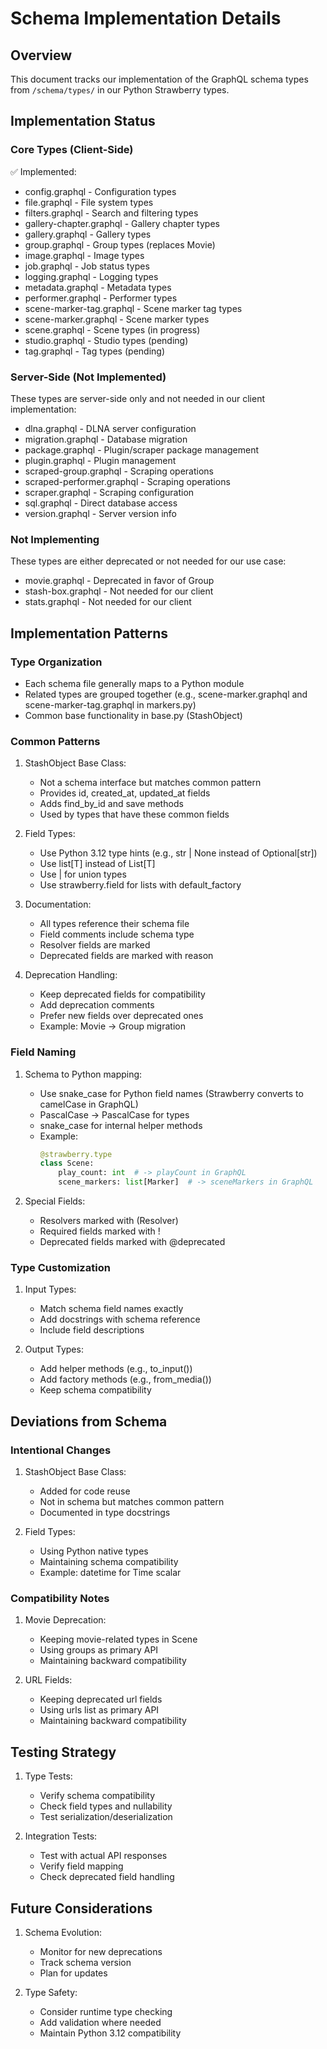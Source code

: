 # Schema Implementation Details

## Overview
This document tracks our implementation of the GraphQL schema types from `/schema/types/` in our Python Strawberry types.

## Implementation Status

### Core Types (Client-Side)
✅ Implemented:
- config.graphql - Configuration types
- file.graphql - File system types
- filters.graphql - Search and filtering types
- gallery-chapter.graphql - Gallery chapter types
- gallery.graphql - Gallery types
- group.graphql - Group types (replaces Movie)
- image.graphql - Image types
- job.graphql - Job status types
- logging.graphql - Logging types
- metadata.graphql - Metadata types
- performer.graphql - Performer types
- scene-marker-tag.graphql - Scene marker tag types
- scene-marker.graphql - Scene marker types
- scene.graphql - Scene types (in progress)
- studio.graphql - Studio types (pending)
- tag.graphql - Tag types (pending)

### Server-Side (Not Implemented)
These types are server-side only and not needed in our client implementation:
- dlna.graphql - DLNA server configuration
- migration.graphql - Database migration
- package.graphql - Plugin/scraper package management
- plugin.graphql - Plugin management
- scraped-group.graphql - Scraping operations
- scraped-performer.graphql - Scraping operations
- scraper.graphql - Scraping configuration
- sql.graphql - Direct database access
- version.graphql - Server version info

### Not Implementing
These types are either deprecated or not needed for our use case:
- movie.graphql - Deprecated in favor of Group
- stash-box.graphql - Not needed for our client
- stats.graphql - Not needed for our client

## Implementation Patterns

### Type Organization
- Each schema file generally maps to a Python module
- Related types are grouped together (e.g., scene-marker.graphql and scene-marker-tag.graphql in markers.py)
- Common base functionality in base.py (StashObject)

### Common Patterns
1. StashObject Base Class:
   - Not a schema interface but matches common pattern
   - Provides id, created_at, updated_at fields
   - Adds find_by_id and save methods
   - Used by types that have these common fields

2. Field Types:
   - Use Python 3.12 type hints (e.g., str | None instead of Optional[str])
   - Use list[T] instead of List[T]
   - Use | for union types
   - Use strawberry.field for lists with default_factory

3. Documentation:
   - All types reference their schema file
   - Field comments include schema type
   - Resolver fields are marked
   - Deprecated fields are marked with reason

4. Deprecation Handling:
   - Keep deprecated fields for compatibility
   - Add deprecation comments
   - Prefer new fields over deprecated ones
   - Example: Movie -> Group migration

### Field Naming
1. Schema to Python mapping:
   - Use snake_case for Python field names (Strawberry converts to camelCase in GraphQL)
   - PascalCase -> PascalCase for types
   - snake_case for internal helper methods
   - Example:
     ```python
     @strawberry.type
     class Scene:
         play_count: int  # -> playCount in GraphQL
         scene_markers: list[Marker]  # -> sceneMarkers in GraphQL
     ```

2. Special Fields:
   - Resolvers marked with (Resolver)
   - Required fields marked with !
   - Deprecated fields marked with @deprecated

### Type Customization
1. Input Types:
   - Match schema field names exactly
   - Add docstrings with schema reference
   - Include field descriptions

2. Output Types:
   - Add helper methods (e.g., to_input())
   - Add factory methods (e.g., from_media())
   - Keep schema compatibility

## Deviations from Schema

### Intentional Changes
1. StashObject Base Class:
   - Added for code reuse
   - Not in schema but matches common pattern
   - Documented in type docstrings

2. Field Types:
   - Using Python native types
   - Maintaining schema compatibility
   - Example: datetime for Time scalar

### Compatibility Notes
1. Movie Deprecation:
   - Keeping movie-related types in Scene
   - Using groups as primary API
   - Maintaining backward compatibility

2. URL Fields:
   - Keeping deprecated url fields
   - Using urls list as primary API
   - Maintaining backward compatibility

## Testing Strategy
1. Type Tests:
   - Verify schema compatibility
   - Check field types and nullability
   - Test serialization/deserialization

2. Integration Tests:
   - Test with actual API responses
   - Verify field mapping
   - Check deprecated field handling

## Future Considerations
1. Schema Evolution:
   - Monitor for new deprecations
   - Track schema version
   - Plan for updates

2. Type Safety:
   - Consider runtime type checking
   - Add validation where needed
   - Maintain Python 3.12 compatibility
